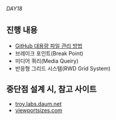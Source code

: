 ###### DAY18

## 진행 내용

- [GitHub 대용량 파일 관리 방법](./GitHub-lfs.md)
- 브레이크 포인트(Break Point)
- 미디어 쿼리(Media Queiry)
- 반응형 그리드 시스템(RWD Grid System)

## 중단점 설계 시, 참고 사이트

- [troy.labs.daum.net](http://troy.labs.daum.net/)
- [viewportsizes.com](http://viewportsizes.com/)